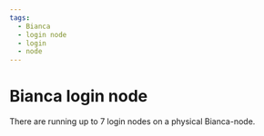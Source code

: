 ```yaml
---
tags:
  - Bianca
  - login node
  - login
  - node
---
```


# Bianca login node

There are running up to 7 login nodes on a physical Bianca-node.
